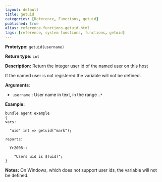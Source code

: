 ```yaml
---
layout: default
title: getuid
categories: [Reference, Functions, getuid]
published: true
alias: reference-functions-getuid.html
tags: [reference, system functions, functions, getuid]
---
```


**Prototype:** `getuid(username)`

**Return type:** `int`

**Description:** Return the integer user id of the named user on this host

If the named user is not registered the variable will not be defined.

**Arguments**:

* `username` : User name in text, in the range `.*`

**Example:**

```cf3
bundle agent example
{
vars:

  "uid" int => getuid("mark");

reports:

  Yr2008::

    "Users uid is $(uid)";
}
```
**Notes:**
On Windows, which does not support user ids, the variable will not 
be defined.
